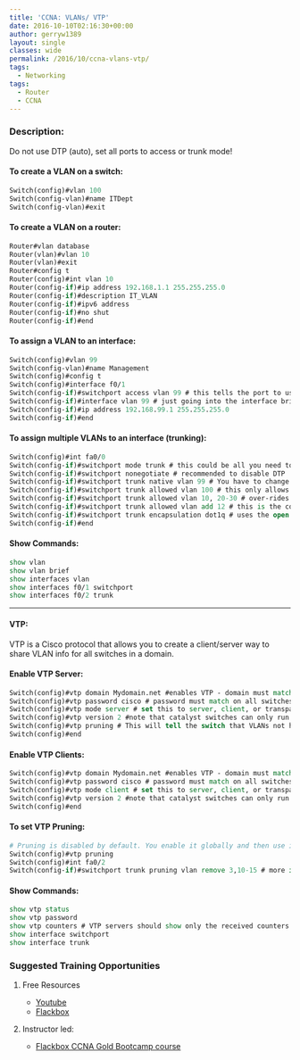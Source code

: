 ```yaml
---
title: 'CCNA: VLANs/ VTP'
date: 2016-10-10T02:16:30+00:00
author: gerryw1389
layout: single
classes: wide
permalink: /2016/10/ccna-vlans-vtp/
tags:
  - Networking
tags:
  - Router
  - CCNA
---
```

<!--more-->

### Description:

Do not use DTP (auto), set all ports to access or trunk mode!

#### To create a VLAN on a switch:

   ```tcl
   Switch(config)#vlan 100
   Switch(config-vlan)#name ITDept
   Switch(config-vlan)#exit
   ```

#### To create a VLAN on a router:

   ```tcl
   Router#vlan database
   Router(vlan)#vlan 10
   Router(vlan)#exit
   Router#config t
   Router(config)#int vlan 10
   Router(config-if)#ip address 192.168.1.1 255.255.255.0
   Router(config-if)#description IT_VLAN
   Router(config-if)#ipv6 address
   Router(config-if)#no shut
   Router(config-if)#end
   ```

#### To assign a VLAN to an interface:

   ```tcl
   Switch(config)#vlan 99
   Switch(config-vlan)#name Management
   Switch(config)#config t
   Switch(config)#interface f0/1
   Switch(config-if)#switchport access vlan 99 # this tells the port to use vlan 99 only
   Switch(config-if)#interface vlan 99 # just going into the interface brings it up
   Switch(config-if)#ip address 192.168.99.1 255.255.255.0
   Switch(config-if)#end
   ```

#### To assign multiple VLANs to an interface (trunking):

   ```tcl
   Switch(config)#int fa0/0
   Switch(config-if)#switchport mode trunk # this could be all you need to establish trunks between two switches. You don't have to establish the VLANs.
   Switch(config-if)#switchport nonegotiate # recommended to disable DTP
   Switch(config-if)#switchport trunk native vlan 99 # You have to change the native vlan from within an interface. By default this is VLAN1 and should be changed for security.
   Switch(config-if)#switchport trunk allowed vlan 100 # this only allows VLAN 100
   Switch(config-if)#switchport trunk allowed vlan 10, 20-30 # over-rides it to include vlans 10 and 20-30
   Switch(config-if)#switchport trunk allowed vlan add 12 # this is the correct way to add a new VLAN without overridding
   Switch(config-if)#switchport trunk encapsulation dot1q # uses the open standard 802.1q for encapsulation (most common)
   Switch(config-if)#end
   ```

#### Show Commands:

   ```tcl
   show vlan
   show vlan brief
   show interfaces vlan
   show interfaces f0/1 switchport
   show interfaces f0/2 trunk
   ```

---

#### VTP:

VTP is a Cisco protocol that allows you to create a client/server way to share VLAN info for all switches in a domain.

#### Enable VTP Server:

   ```tcl
   Switch(config)#vtp domain Mydomain.net #enables VTP - domain must match on all switches
   Switch(config)#vtp password cisco # password must match on all switches
   Switch(config)#vtp mode server # set this to server, client, or transparent
   Switch(config)#vtp version 2 #note that catalyst switches can only run v1 and v2/1 are NOT compatible!!
   Switch(config)#vtp pruning # This will tell the switch that VLANs not having any access ports on the end switch are removed from the trunk.
   Switch(config)#end
   ```

#### Enable VTP Clients:

   ```tcl
   Switch(config)#vtp domain Mydomain.net #enables VTP - domain must match on all switches
   Switch(config)#vtp password cisco # password must match on all switches
   Switch(config)#vtp mode client # set this to server, client, or transparent
   Switch(config)#vtp version 2 #note that catalyst switches can only run v1 and v2/1 are NOT compatible!!
   Switch(config)#end
   ```

#### To set VTP Pruning:

   ```tcl
   # Pruning is disabled by default. You enable it globally and then use it per interface.
   Switch(config)#vtp pruning
   Switch(config)#int fa0/2
   Switch(config-if)#switchport trunk pruning vlan remove 3,10-15 # more info http://www.lab.dit.upm.es/~labrst/config/ciscopedia/switchport%20trunk%20pruning.htm
   ```

#### Show Commands:

   ```tcl
   show vtp status
   show vtp password
   show vtp counters # VTP servers should show only the received counters incrementing, while any VTP clients should show only the transmitted counters incrementing.
   show interface switchport
   show interface trunk
   ```

### Suggested Training Opportunities

1. Free Resources
   - [Youtube](https://www.youtube.com)
   - [Flackbox](https://www.flackbox.com/cisco-ccna-lab-guide)

2. Instructor led:
   - [Flackbox CCNA Gold Bootcamp course](https://www.flackbox.com/cisco-ccna-course)